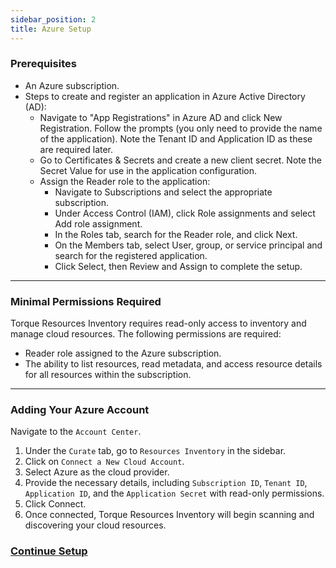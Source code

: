 ```yaml
---
sidebar_position: 2
title: Azure Setup
---
```


### Prerequisites

- An Azure subscription.
- Steps to create and register an application in Azure Active Directory (AD):
  - Navigate to "App Registrations" in Azure AD and click New Registration. Follow the prompts (you only need to provide the name of the application). Note the Tenant ID and Application ID as these are required later.
  - Go to Certificates & Secrets and create a new client secret. Note the Secret Value for use in the application configuration.
  - Assign the Reader role to the application:
    - Navigate to Subscriptions and select the appropriate subscription.
    - Under Access Control (IAM), click Role assignments and select Add role assignment.
    - In the Roles tab, search for the Reader role, and click Next.
    - On the Members tab, select User, group, or service principal and search for the registered application.
    - Click Select, then Review and Assign to complete the setup.

---

### Minimal Permissions Required

Torque Resources Inventory requires read-only access to inventory and manage cloud resources. The following permissions are required:

- Reader role assigned to the Azure subscription.
- The ability to list resources, read metadata, and access resource details for all resources within the subscription.

---

### Adding Your Azure Account

Navigate to the `Account Center`.

1. Under the `Curate` tab, go to `Resources Inventory` in the sidebar.
2. Click on `Connect a New Cloud Account`.
3. Select Azure as the cloud provider.
4. Provide the necessary details, including `Subscription ID`, `Tenant ID`, `Application ID`, and the `Application Secret` with read-only permissions.
5. Click Connect.
6. Once connected, Torque Resources Inventory will begin scanning and discovering your cloud resources.

### [Continue Setup](/getting-started/Resources-Inventory/Resources-Inventory#Cloud-Resources-Inventory)